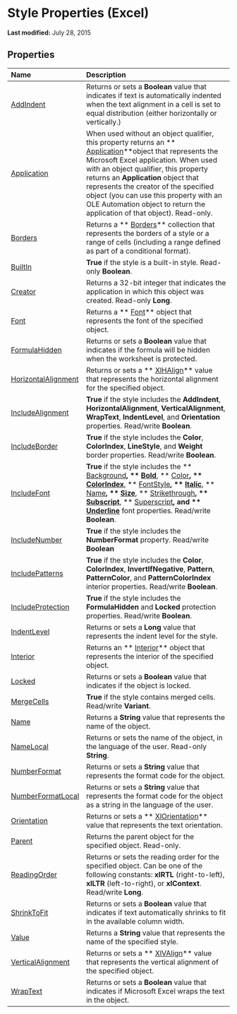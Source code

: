
# Style Properties (Excel)

 **Last modified:** July 28, 2015


## Properties



|**Name**|**Description**|
|:-----|:-----|
| [AddIndent](76b9c820-8c94-3cf6-7267-6d2710f07b74.md)|Returns or sets a  **Boolean** value that indicates if text is automatically indented when the text alignment in a cell is set to equal distribution (either horizontally or vertically.)|
| [Application](a3e9d3c1-5124-10a3-d0ed-87262d1bcc02.md)|When used without an object qualifier, this property returns an  ** [Application](19b73597-5cf9-4f56-8227-b5211f657f6f.md)**object that represents the Microsoft Excel application. When used with an object qualifier, this property returns an  **Application** object that represents the creator of the specified object (you can use this property with an OLE Automation object to return the application of that object). Read-only.|
| [Borders](7da8309e-f01f-b131-b462-f974dde67007.md)|Returns a  ** [Borders](adb6efd6-73b6-e620-e9be-f4a42bc52ae8.md)** collection that represents the borders of a style or a range of cells (including a range defined as part of a conditional format).|
| [BuiltIn](c1c62ce7-0cd8-7fa7-c596-e53ced7d591a.md)| **True** if the style is a built-in style. Read-only **Boolean**.|
| [Creator](d7473e53-fba0-a195-7dba-430e3b6d1df6.md)|Returns a 32-bit integer that indicates the application in which this object was created. Read-only  **Long**.|
| [Font](bce2abc4-73fc-d1cf-ee4c-c46adbb01aae.md)|Returns a  ** [Font](f4788ba4-1c4c-2f03-4d73-194bc9316825.md)** object that represents the font of the specified object.|
| [FormulaHidden](7b36f86b-2f88-3fb4-173e-cca7e747a195.md)|Returns or sets a  **Boolean** value that indicates if the formula will be hidden when the worksheet is protected.|
| [HorizontalAlignment](f7733cd2-2592-24cc-3de8-51e23852369b.md)|Returns or sets a  ** [XlHAlign](f136fc34-9225-bf73-e1d7-a3e184a7bd77.md)** value that represents the horizontal alignment for the specified object.|
| [IncludeAlignment](4b58251d-cf1f-3301-a597-3e2c756144fe.md)| **True** if the style includes the **AddIndent**,  **HorizontalAlignment**,  **VerticalAlignment**,  **WrapText**,  **IndentLevel**, and  **Orientation** properties. Read/write **Boolean**.|
| [IncludeBorder](81b44216-e8fa-88fe-e82c-7fd8844d33ea.md)| **True** if the style includes the **Color**,  **ColorIndex**,  **LineStyle**, and  **Weight** border properties. Read/write **Boolean**.|
| [IncludeFont](280f866f-dcd8-dabd-0673-a26090e7f53a.md)| **True** if the style includes the ** [Background](af7407c4-655a-5db7-abb2-6932675971d2.md)**,  ** [Bold](19773cce-32d3-b07f-4650-5a19a4aa469a.md)**,  ** [Color](a6acd8b8-f04b-6d43-15d4-78ee20b0b14d.md)**,  ** [ColorIndex](e5fa27eb-b905-dd5d-a3b5-69a94492a6c4.md)**,  ** [FontStyle](17e5989e-09a5-dabb-4989-82daf3aa0295.md)**,  ** [Italic](5c1f9cd5-e994-3bed-f8ad-ab2ee2d64e7a.md)**,  ** [Name](d5aee022-b60b-f747-3c6b-7ae7e70cf6f8.md)**,  ** [Size](b78fa323-4fcb-c12a-4166-f1689d9f0a93.md)**,  ** [Strikethrough](fc505f12-66ae-a941-c6cf-90f81bc44dea.md)**,  ** [Subscript](fb98ecb9-9653-4b5e-f3e1-838309069810.md)**,  ** [Superscript](23a5d707-d92a-6591-beaf-8fc62f4d3237.md)**, and  ** [Underline](81a2bdd2-bebd-b3ca-e0c3-6dd55280fcc0.md)** font properties. Read/write **Boolean**.|
| [IncludeNumber](bd46ac34-67bb-cb78-1ad6-321fc4210f84.md)| **True** if the style includes the **NumberFormat** property. Read/write **Boolean**|
| [IncludePatterns](edb7e87f-20d2-2bea-b2e8-83ffab749e3e.md)| **True** if the style includes the **Color**,  **ColorIndex**,  **InvertIfNegative**,  **Pattern**,  **PatternColor**, and  **PatternColorIndex** interior properties. Read/write **Boolean**.|
| [IncludeProtection](666afea1-4a2a-7f44-ecff-d9d44098a527.md)| **True** if the style includes the **FormulaHidden** and **Locked** protection properties. Read/write **Boolean**.|
| [IndentLevel](3d14adcb-9b7b-b0d2-c402-16c26c65b779.md)|Returns or sets a  **Long** value that represents the indent level for the style.|
| [Interior](479d3850-41c4-2381-3b17-9e48ab5e6cac.md)|Returns an  ** [Interior](37c79831-2cac-69fd-10ee-6d5415ed338b.md)** object that represents the interior of the specified object.|
| [Locked](f214ae7e-13d2-c1b3-8b5b-75d88638973a.md)|Returns or sets a  **Boolean** value that indicates if the object is locked.|
| [MergeCells](4202023d-e72f-55db-a8d2-1e828af4ebcf.md)| **True** if the style contains merged cells. Read/write **Variant**.|
| [Name](4ad63465-afe0-fc96-3ec7-62318d8ac1e2.md)|Returns a  **String** value that represents the name of the object.|
| [NameLocal](fcc978b3-c23b-8a5f-9e5b-e815ecb2f92e.md)|Returns or sets the name of the object, in the language of the user. Read-only  **String**.|
| [NumberFormat](e55eb3b0-8177-4da4-dee0-c39027e90473.md)|Returns or sets a  **String** value that represents the format code for the object.|
| [NumberFormatLocal](3635d267-ecee-a5e9-f3e8-b4156f91d5d3.md)|Returns or sets a  **String** value that represents the format code for the object as a string in the language of the user.|
| [Orientation](ce3fc4ec-fe2a-679d-3b8e-1ca2fe1dd39a.md)|Returns or sets a  ** [XlOrientation](a160f0d2-7c3c-4206-dbc2-a6a456e177d3.md)** value that represents the text orientation.|
| [Parent](ba791dce-8acb-bc66-44fa-813ca091cbea.md)|Returns the parent object for the specified object. Read-only.|
| [ReadingOrder](359c53dc-1bee-b7dc-b657-a5db63980277.md)|Returns or sets the reading order for the specified object. Can be one of the following constants:  **xlRTL** (right-to-left), **xlLTR** (left-to-right), or **xlContext**. Read/write  **Long**.|
| [ShrinkToFit](c55d2aae-8289-5617-9eab-1877b8b0a6c7.md)|Returns or sets a  **Boolean** value that indicates if text automatically shrinks to fit in the available column width.|
| [Value](7677efe6-bb2c-4d3a-37b3-aa555ba973ca.md)|Returns a  **String** value that represents the name of the specified style.|
| [VerticalAlignment](6c47e6f1-6e86-a5ac-a57d-4bfec12becf2.md)|Returns or sets a  ** [XlVAlign](89d342c9-6452-a8ca-363c-f0ea1b031070.md)** value that represents the vertical alignment of the specified object.|
| [WrapText](9b6d236e-b46d-c557-0a54-5c9f765fd707.md)|Returns or sets a  **Boolean** value that indicates if Microsoft Excel wraps the text in the object.|
